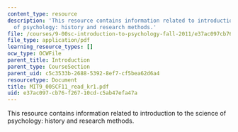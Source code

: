 ```yaml
---
content_type: resource
description: 'This resource contains information related to introduction to the science
  of psychology: history and research methods.'
file: /courses/9-00sc-introduction-to-psychology-fall-2011/e37ac097cb76f26710cdc5ab47efa47a_MIT9_00SCF11_read_kr1.pdf
file_type: application/pdf
learning_resource_types: []
ocw_type: OCWFile
parent_title: Introduction
parent_type: CourseSection
parent_uid: c5c3533b-2688-5392-8ef7-cf5bea62d6a4
resourcetype: Document
title: MIT9_00SCF11_read_kr1.pdf
uid: e37ac097-cb76-f267-10cd-c5ab47efa47a
---
```

This resource contains information related to introduction to the science of psychology: history and research methods.